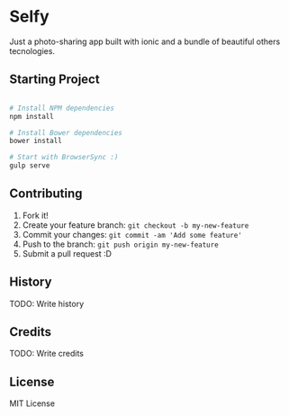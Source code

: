 # Selfy

Just a photo-sharing app built with ionic and a bundle of beautiful others tecnologies.

## Starting Project

```bash

# Install NPM dependencies
npm install

# Install Bower dependencies
bower install

# Start with BrowserSync :)
gulp serve

```

## Contributing

1. Fork it!
2. Create your feature branch: `git checkout -b my-new-feature`
3. Commit your changes: `git commit -am 'Add some feature'`
4. Push to the branch: `git push origin my-new-feature`
5. Submit a pull request :D

## History

TODO: Write history

## Credits

TODO: Write credits

## License

MIT License